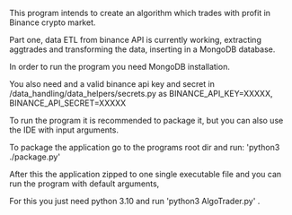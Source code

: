 This program intends to create an algorithm which trades with profit in Binance crypto market.

Part one, data ETL from binance API is currently working, extracting aggtrades and transforming the data, inserting in a MongoDB database.

In order to run the program you need MongoDB installation.

You also need and a valid binance api key and secret in /data_handling/data_helpers/secrets.py as 
BINANCE_API_KEY=XXXXX, BINANCE_API_SECRET=XXXXX

To run the program it is recommended to package it, but you can also use the IDE with input arguments.

To package the application go to the programs root dir and run:
'python3 ./package.py'

After this the application zipped to one single executable file and you can run the program with default arguments,

For this you just need python 3.10 and run 'python3 AlgoTrader.py' . 

